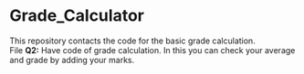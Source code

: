 # Grade_Calculator
This repository contacts the code for the basic grade calculation.
<br>
File <b>Q2:</b> Have code of grade calculation. In this you can check your average and grade by adding your marks.

